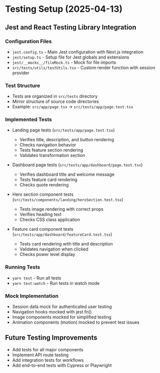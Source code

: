 # Testing Setup (2025-04-13)

## Jest and React Testing Library Integration

### Configuration Files
- `jest.config.ts` - Main Jest configuration with Next.js integration
- `jest/setup.ts` - Setup file for Jest globals and extensions
- `jest/__mocks__/fileMock.ts` - Mock for file imports
- `src/tests/utils/testUtils.tsx` - Custom render function with session provider

### Test Structure
- Tests are organized in `src/tests` directory
- Mirror structure of source code directories
- Example: `src/app/page.tsx` → `src/tests/app/page.test.tsx`

### Implemented Tests
- Landing page tests (`src/tests/app/page.test.tsx`)
  - Verifies title, description, and button rendering
  - Checks navigation behavior
  - Tests feature section rendering
  - Validates transformation section

- Dashboard page tests (`src/tests/app/dashboard/page.test.tsx`)
  - Verifies dashboard title and welcome message
  - Tests feature card rendering
  - Checks quote rendering

- Hero section component tests (`src/tests/components/landing/heroSection.test.tsx`)
  - Tests image rendering with correct props
  - Verifies heading text
  - Checks CSS class application

- Feature card component tests (`src/tests/app/dashboard/featureCard.test.tsx`)
  - Tests card rendering with title and description
  - Validates navigation when clicked
  - Checks power level display

### Running Tests
- `yarn test` - Run all tests
- `yarn test:watch` - Run tests in watch mode

### Mock Implementation
- Session data mock for authenticated user testing
- Navigation hooks mocked with jest.fn()
- Image components mocked for simplified testing
- Animation components (motion) mocked to prevent test issues

## Future Testing Improvements
- Add tests for all major components
- Implement API route testing
- Add integration tests for workflows
- Add end-to-end tests with Cypress or Playwright